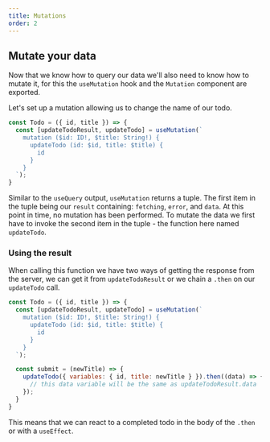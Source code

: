 ```yaml
---
title: Mutations
order: 2
---
```


## Mutate your data

Now that we know how to query our data we'll also need to know
how to mutate it, for this the `useMutation` hook and the `Mutation`
component are exported.

Let's set up a mutation allowing us to change the name of our todo.

```jsx
const Todo = ({ id, title }) => {
  const [updateTodoResult, updateTodo] = useMutation(`
    mutation ($id: ID!, $title: String!) {
      updateTodo (id: $id, title: $title) {
        id
      }
    }
  `);
}
```

Similar to the `useQuery` output, `useMutation` returns a tuple. The first item in the tuple being our `result`
containing: `fetching`, `error`, and `data`. At this point in time, no mutation has been performed.
To mutate the data we first have to invoke the second item in the tuple - the function here named `updateTodo`.

### Using the result

When calling this function we have two ways of getting the response from the server,
we can get it from `updateTodoResult` or we chain a `.then` on our `updateTodo` call.

```jsx
const Todo = ({ id, title }) => {
  const [updateTodoResult, updateTodo] = useMutation(`
    mutation ($id: ID!, $title: String!) {
      updateTodo (id: $id, title: $title) {
        id
      }
    }
  `);

  const submit = (newTitle) => {
    updateTodo({ variables: { id, title: newTitle } }).then((data) => {
      // this data variable will be the same as updateTodoResult.data
    });
  }
}
```

This means that we can react to a completed todo in the body of the `.then` or
with a `useEffect`.
